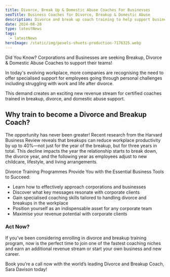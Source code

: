 ```yaml
---
title: Divorce, Break Up & Domestic Abuse Coaches For Businesses
seoTitle: Business Coaches for Divorce, Breakup & Domestic Abuse
description: Divorce and break up coach training to help support businesses and their staff
date: 2024-08-20
type: latestNews
tags:
  - latestNews
heroImage: /static/img/pexels-shvets-production-7176325.webp
---
```

Did You Know? Corporations and Businesses are seeking Breakup, Divorce & Domestic Abuse Coaches to support their teams!

In today's evolving workplace, more companies are recognising the need to offer specialised support for employees going through personal challenges including struggling with work and life after divorce.

This demand creates an exciting new revenue stream for certified coaches trained in breakup, divorce, and domestic abuse support.

## Why train to become a Divorce and Breakup Coach?

The opportunity has never been greater! Recent research from the Harvard Business Review reveals that breakups can reduce workplace productivity by up to 40%—not just for the year of the breakup, but for three years in total. This decline impacts the year the relationship starts to break down, the divorce year, and the following year as employees adjust to new childcare, lifestyle, and living arrangements.

Divorce Training Programmes Provide You with the Essential Business Tools to Succeed:

* Learn how to effectively approach corporations and businesses
* Discover what key messages resonate with corporate clients
* Gain specialised coaching skills tailored to handling divorce and breakups in the workplace
* Position yourself as an indispensable asset for any corporate team
* Maximise your revenue potential with corporate clients

### Act Now?

If you’ve been considering enrolling in divorce and breakup training program, now is the perfect time to join one of the fastest coaching niches and earn an additional revenue stream or start your own business and new career.

Book you’re a call now with the world’s leading Divorce and Breakup Coach, Sara Davison today!
